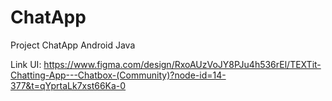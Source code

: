 # ChatApp
Project ChatApp Android Java

Link UI: https://www.figma.com/design/RxoAUzVoJY8PJu4h536rEl/TEXTit-Chatting-App---Chatbox-(Community)?node-id=14-377&t=qYprtaLk7xst66Ka-0
